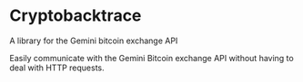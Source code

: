# Cryptobacktrace
A library for the Gemini bitcoin exchange API

Easily communicate with the Gemini Bitcoin exchange API without
having to deal with HTTP requests.
